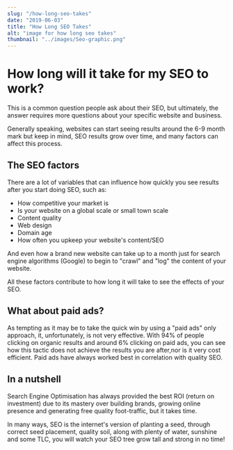 ```yaml
---
slug: "/how-long-seo-takes"
date: "2019-06-03"
title: "How Long SEO Takes"
alt: "image for how long seo takes"
thumbnail: "../images/Seo-graphic.png"
---
```


# How long will it take for my SEO to work?

This is a common question people ask about their SEO, but ultimately, the answer requires more questions about your specific website and business.

Generally speaking, websites can start seeing results around the 6-9 month mark but keep in mind, SEO results grow over time, and many factors can affect this process.

## The SEO factors

There are a lot of variables that can influence how quickly you see results after you start doing SEO, such as:

- How competitive your market is
- Is your website on a global scale or small town scale
- Content quality
- Web design
- Domain age
- How often you upkeep your website's content/SEO

And even how a brand new website can take up to a month just for search engine algorithms (Google) to begin to "crawl" and "log" the content of your website.

All these factors contribute to how long it will take to see the effects of your SEO.

## What about paid ads?

As tempting as it may be to take the quick win by using a "paid ads" only approach, it, unfortunately, is not very effective. With 94% of people clicking on organic results and around 6% clicking on paid ads, you can see how this tactic does not achieve the results you are after,nor is it very cost efficient. Paid ads have always worked best in correlation with quality SEO.

## In a nutshell

Search Engine Optimisation has always provided the best ROI (return on investment) due to its mastery over building brands, growing online presence and generating free quality foot-traffic, but it takes time.

In many ways, SEO is the internet's version of planting a seed, through correct seed placement, quality soil, along with plenty of water, sunshine and some TLC, you will watch your SEO tree grow tall and strong in no time!
